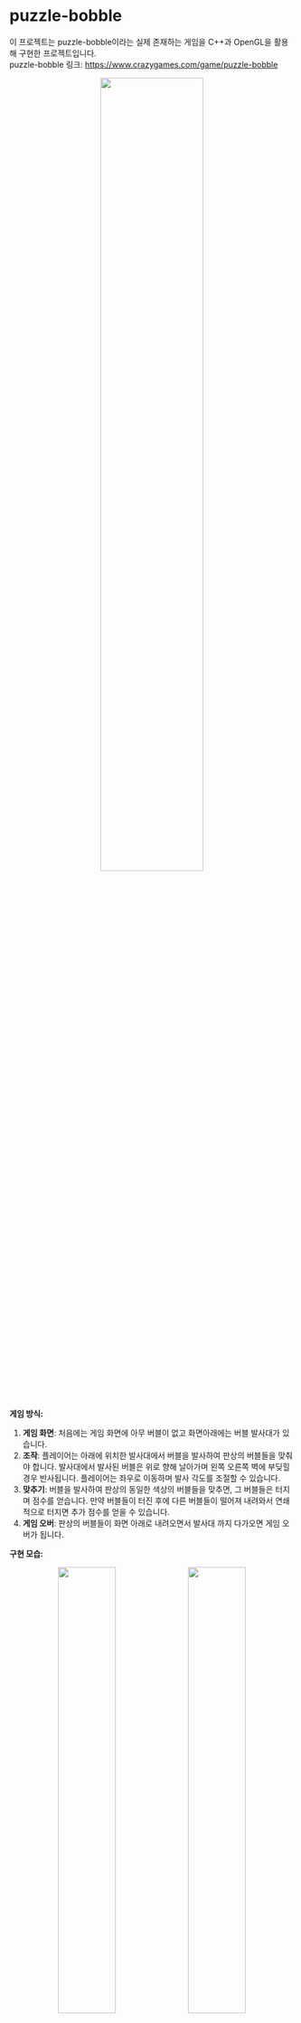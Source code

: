 # puzzle-bobble

이 프로젝트는 puzzle-bobble이라는 실제 존재하는 게임을 C++과 OpenGL을 활용해 구현한 프로젝트입니다.<br/>
puzzle-bobble 링크: https://www.crazygames.com/game/puzzle-bobble

<p align="center">
<img src=https://github.com/jiwoo219/puzzle-bobble/assets/78020027/e42e1fc9-a40a-4cf7-97e1-218613673bcb width="60%" height="60%"/>
</p>

**게임 방식:**

1. **게임 화면**: 처음에는 게임 화면에 아무 버블이 없고 화면아래에는 버블 발사대가 있습니다.
2. **조작**: 플레이어는 아래에 위치한 발사대에서 버블을 발사하여 판상의 버블들을 맞춰야 합니다. 발사대에서 발사된 버블은 위로 향해 날아가며 왼쪽 오른쪽 벽에 부딪힐 경우 반사됩니다. 플레이어는 좌우로 이동하며 발사 각도를 조절할 수 있습니다. 
3. **맞추기**: 버블을 발사하여 판상의 동일한 색상의 버블들을 맞추면, 그 버블들은 터지며 점수를 얻습니다. 만약 버블들이 터진 후에 다른 버블들이 떨어져 내려와서 연쇄적으로 터지면 추가 점수를 얻을 수 있습니다.
4. **게임 오버**: 판상의 버블들이 화면 아래로 내려오면서 발사대 까지 다가오면 게임 오버가 됩니다.

**구현 모습:**
<p align="center">
<img src=https://github.com/jiwoo219/puzzle-bobble/assets/78020027/7f80d93c-8fde-4a5d-b431-0d2dd76366e3 width="45%" height="45%"/>
<img src=https://github.com/jiwoo219/puzzle-bobble/assets/78020027/b0b8bc6b-013d-4450-9084-8eb48660a85e width="45%" height="45%"/>
</p>
